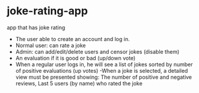 # joke-rating-app
app that has joke rating

- The user able to create an account and log in.
- Normal user: can rate a joke
- Admin: can add/edit/delete users and censor jokes (disable them)
- An evaluation if it is good or bad (up/down vote)
- When a regular user logs in, he will see a list of jokes sorted by
number of positive evaluations (up votes)
-When a joke is selected, a detailed view must be presented
showing: The number of positive and negative reviews, Last 5 users (by name) who rated the joke
